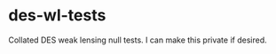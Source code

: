 des-wl-tests
============

Collated DES weak lensing null tests.  I can make this private if desired.
